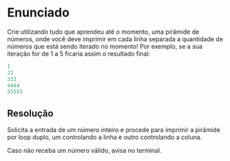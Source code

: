 # Enunciado

Crie utilizando tudo que aprendeu até o momento, uma pirâmide de números, onde você deve imprimir em cada linha separada a quantidade de números que está sendo iterado no momento! Por exemplo, se a sua iteração for de 1 a 5 ficaria assim o resultado final:

```java
1
22
333
4444
55555
```

## Resolução

Solicita a entrada de um número inteiro e procede para imprimir a pirâmide por loop duplo, um controlando a linha e outro controlando a coluna.

Caso não receba um número válido, avisa no terminal.
